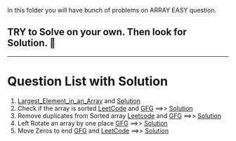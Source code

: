 In this folder you will have bunch of problems on ARRAY EASY question.
 
## TRY to Solve on your own. Then look for Solution. 🙂
---
# Question List with Solution

1. [Largest_Element_in_an_Array](https://www.geeksforgeeks.org/problems/largest-element-in-array4009/1)     and      [Solution](./Largest_Element_in_an_Array.cpp)
2.	Check if the array is sorted  [LeetCode](https://leetcode.com/problems/check-if-array-is-sorted-and-rotated/description/)   and   [GFG](https://www.geeksforgeeks.org/problems/largest-element-in-array4009/1) ==>> [Solution](./Check_if_the_array_is_sorted.cpp)
3.	Remove duplicates from Sorted array [Leetcode](https://leetcode.com/problems/remove-duplicates-from-sorted-array/description/) and [GFG](https://www.geeksforgeeks.org/problems/remove-duplicate-elements-from-sorted-array/1)  ==>> [Solution](./Remove_duplicates_from_Sorted_array.cpp)
4. Left Rotate an array by one place [GFG](https://www.geeksforgeeks.org/problems/cyclically-rotate-an-array-by-one2614/1) ==>> [Solution](./rotate_array.cpp)
5. Move Zeros to end [GFG](https://www.geeksforgeeks.org/problems/move-all-zeroes-to-end-of-array0751/1) and [LeetCode](https://leetcode.com/problems/move-zeroes/description/)  ==>> [Solution](./Moves_Zeroes.cpp)
